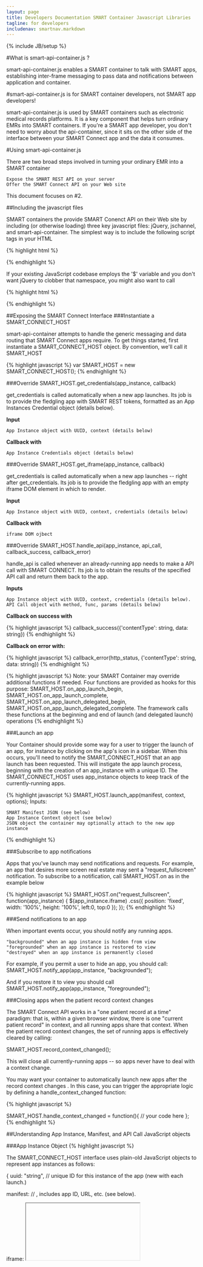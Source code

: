 ```yaml
---
layout: page
title: Developers Documentation SMART Container Javascript Libraries
tagline: for developers
includenav: smartnav.markdown
---
```

{% include JB/setup %}

<div id="toc"> </div>

#What is smart-api-container.js ?

smart-api-container.js enables a SMART container to talk with SMART apps, establishing inter-frame messaging to pass data and notifications between application and container.

#smart-api-container.js is for SMART container developers, not SMART app developers!

smart-api-container.js is used by SMART containers such as electronic medical records platforms. It is a key component that helps turn ordinary EMRs into SMART containers. If you're a SMART app developer, you don't need to worry about the api-container, since it sits on the other side of the interface between your SMART Connect app and the data it consumes.

#Using smart-api-container.js

There are two broad steps involved in turning your ordinary EMR into a SMART container

    Expose the SMART REST API on your server
    Offer the SMART Connect API on your Web site 

This document focuses on #2.

##Including the javascript files

SMART containers the provide SMART Conenct API on their Web site by including (or otherwise loading) three key javascript files: jQuery, jschannel, and smart-api-container. The simplest way is to include the following script tags in your HTML

{% highlight html %}
<script src="http://ajax.googleapis.com/ajax/libs/jquery/1/jquery.min.js"></script> 
<script src="http://sandbox.smartplatforms.org/static/smart_common/resources/jschannel.js"></script> 
<script src="http://sandbox.smartplatforms.org/static/smart_common/resources/smart-api-container.js"></script> 
{% endhighlight  %}


If your existing JavaScript codebase employs the '$' variable and you don't want jQuery to clobber that namespace, you might also want to call

{% highlight html %}
<script type="text/javascript">jQuery.noConflict();</script>
{% endhighlight  %}

##Exposing the SMART Connect Interface
###Instantiate a SMART\_CONNECT\_HOST

smart-api-container attempts to handle the generic messaging and data routing that SMART Connect apps require. To get things started, first instantiate a SMART\_CONNECT\_HOST object. By convention, we'll call it SMART\_HOST

{% highlight javascript %}
   	var SMART_HOST = new SMART_CONNECT_HOST();
{% endhighlight  %}

###Override SMART\_HOST.get\_credentials(app\_instance, callback)

get_credentials is called automatically when a new app launches. Its job is to provide the fledgling app with SMART REST tokens, formatted as an App Instances Credential object (details below).

<b>Input</b>

    App Instance object with UUID, context (details below) 

<b>Callback with</b>

    App Instance Credentials object (details below) 

###Override SMART\_HOST.get\_iframe(app\_instance, callback)

get\_credentials is called automatically when a new app launches -- right after get_credentials. Its job is to provide the fledgling app with an empty iframe DOM element in which to render.

<b>Input</b>

    App Instance object with UUID, context, credentials (details below) 

<b>Callback with</b>

    iframe DOM ojbect 

###Override SMART\_HOST.handle\_api(app\_instance, api\_call, callback\_success, callback\_error)

handle_api is called whenever an already-running app needs to make a API call with SMART CONNECT. Its job is to obtain the results of the specified API call and return them back to the app.

<b>Inputs</b>

    App Instance object with UUID, context, credentials (details below).
    API Call object with method, func, params (details below) 

<b>Callback on success with</b>

{% highlight javascript %}
    callback_success({'contentType': string, data: string}) 
{% endhighlight  %}

<b>Callback on error with:</b>

{% highlight javascript %}
    callback_error(http_status, {'contentType': string, data: string}) 
{% endhighlight  %}

{% highlight javascript %}
Note: your SMART Container may override additional functions if needed. Four functions are provided as hooks for this purpose: SMART_HOST.on_app_launch_begin, SMART_HOST.on_app_launch_complete, SMART_HOST.on_app_launch_delegated_begin, SMART_HOST.on_app_launch_delegated_complete. The framework calls these functions at the beginning and end of launch (and delegated launch) operations
{% endhighlight  %}

###Launch an app

Your Container should provide some way for a user to trigger the launch of an app, for instance by clicking on the app's icon in a sidebar. When this occurs, you'll need to notify the SMART\_CONNECT\_HOST that an app launch has been requested. This will instigate the app launch process, beginning with the creation of an app\_instance with a unique ID. The SMART\_CONNECT\_HOST uses app\_instance objects to keep track of the currently-running apps.

{% highlight javascript %}
SMART_HOST.launch_app(manifest, context, options); Inputs:

    SMART Manifest JSON (see below)
    App Instance Context object (see below)
    JSON object the container may optionally attach to the new app instance 
{% endhighlight  %}

###Subscribe to app notifications

Apps that you've launch may send notifications and requests. For example, an app that desires more screen real estate may sent a "request\_fullscreen" notification. To subscribe to a notification, call SMART\_HOST.on as in the example below

{% highlight javascript %}
SMART_HOST.on("request_fullscreen", function(app_instance) {
   $(app_instance.iframe)
      .css({
          position: 'fixed', 
          width: '100%', 
          height: '100%', 
          left:0, 
          top:0 });
});
{% endhighlight  %}

###Send notifications to an app

When important events occur, you should notify any running apps.

    "backgrounded" when an app instance is hidden from view
    "foregrounded" when an app instance is restored to view
    "destroyed" when an app instance is permanently closed 

For example, if you permit a user to hide an app, you should call: SMART\_HOST.notify\_app(app_instance, "backgrounded");

And if you restore it to view you should call SMART\_HOST.notify\_app(app_instance, "foregrounded");

###Closing apps when the patient record context changes

The SMART Connect API works in a "one patient record at a time" paradigm: that is, within a given browser window, there is one "current patient record" in context, and all running apps share that context. When the patient record context changes, the set of running apps is effectively cleared by calling:

SMART\_HOST.record\_context\_changed();

This will close all currently-running apps -- so apps never have to deal with a context change.

You may want your container to automatically launch new apps after the record context changes . In this case, you can trigger the appropriate logic by defining a handle\_context\_changed function:

{% highlight javascript %}

SMART_HOST.handle_context_changed = function(){
   // your code here
};
{% endhighlight  %}

##Understanding App Instance, Manifest, and API Call JavaScript objects

###App Instance Object
{% highlight javascript %}

The SMART_CONNECT_HOST interface uses plain-old JavaScript objects to represent app instances as follows:


{
  uuid: "string",  // unique ID for this instance of the app (new with each launch.)

  manifest:  // <SMART App Manifest JSON structure>, includes app ID, URL, etc. (see below).

  iframe:  <iframe>, // DOM iframe element in which the app instance should render.

  context:  {  // UI apps need user and patient context; Frame UI apps need user context.

 	user: {
          id: "string",	// User ID assigned by the SMART Container
          full_name: "string" // Flattened string representation of the user's name
        },

        record: {
          id: "string",	// Patient Record ID assigned by the SMART Container
          full_name: "string" // Flattened string representation of the patient's name
        }

  
  
  },

  credentials: // <SMART Credentials JSON structure>, see below

}
{% endhighlight %}

###App Instance Credentials

To support REST apps, your SMART Container should generate OAuth tokens each time an app launches. The OAuth tokens are provided to the app as part of a credentials JavaScript object, which is automatically incorporated into the app_instance object. The credentials object includes

{% highlight javascript %}

{
   api_base: "string", // Base URL for the container's SMART API
   rest_token: "string", // SMART REST Token bound to this user/patient/session
   rest_secret: "string", // SMART REST Secret bound to this user/patient/session
   oauth_header: "string", // OAuth header string embedding context & tokens  (see below)
 }
{% endhighlight  %}

The oauth\_header field is particularly important, since it's sent to the app automatically, for a one-step way for the app to obtain access to the in-context record. The oauth_header is a string representing a well-formed OAuth header, which means that it must supply

{% highlight javascript %}

    oauth_nonce: a one-time value that will not be sent again to this app
    oauth_timestamp: current UNIX epoch time
    oauth_signature_method: "HMAC-SHA1"
    oauth_version: "1.0"
    oauth_consumer_key: the consumer key that your SMART container has assigned to the app being launched
    oauth_signature: a computed signature for the HTTP GET of this app's index.html 
{% endhighlight  %}

The following SMART-specific fields are also required, to provide the launching app with necessary context

{% highlight javascript %}
    smart_app_id: the ID of the app being launched (usually the same as the app's OAuth consumer key)
    smart_record_id: the ID of the patient record on which the app is being launched (should match context.record.id)
    smart_user_id: the ID of the user launching the app (should match context.user.id)
    smart_container_api_base: the base REST URL of the SMART container launching the app (no trailing slash)
    smart_oauth_token: an OAuth token that the app can use to sign requests for the current session
    smart_oauth_token_secret: an OAuth secret that the app can use to sign requests for the current session
{% endhighlight  %}

Here's an example of a fully-formed oauth_header, with line breaks inserted for clarity:

{% highlight javascript %}
'oauth_header' : 'OAuth realm="", 
smart_record_id="1768562",
smart_app_id="problem-list%40apps.smartplatforms.org", 
smart_user_id="joshmandel%40smart.org", 
smart_oauth_token_secret="GHY2zhTL6oG1XLwvWHRB",
smart_oauth_token="Iet6gX4NMbPHjFYBhLkm",
smart_container_api_base="http%3A%2F%2Fsandbox-api.smartplatforms.org",
oauth_signature="QMVJcONlB/O53UUNTpkySuvT+Og%3D",
oauth_nonce="YiAs73cBx7QSO69bpLvh", 
oauth_timestamp="1305921820",
oauth_signature_method="HMAC-SHA1", 
oauth_version="1.0", 
oauth_consumer_key="problem-list%40apps.smartplatforms.org"'
{% endhighlight  %}

###API Call Object

When an app makes an API Call, your handler function will be invoked with an argument that looks like

{% highlight javascript %}

{
 type:  "string", // HTTP method (e.g. "GET")
 func: "string", // URL relative to container base (e.g. "/apps/manifests")
 contentType: "string", // sent to server (e.g. "application/x-www-form-urlencoded")
 params:  <object> // JS Object containing key/value URL parameters
}
{% endhighlight  %}
You can use this object to determine how to respond appropriately.

###SMART Manifest Object

You'll provide the SMART\_CONNECT\_HOST with details about an app to launch by passing a JavaScript manifest object that looks like the one below. For more details, see App Manifest Documentation.
{% highlight javascript %}
{
  "name" : "Med List",
  "description" : "Display medications in a table or timeline view",
  "author" : "Josh Mandel, Children's Hospital Boston",
  "id" : "med-list@apps.smartplatforms.org",
  "version" : ".1a",

  "mode" : "ui",	
  "scope": "record",
  "icon" :  "http://app-server/framework/med_list/icon.png",
  "index": "http://app-server/framework/med_list/index.html"
}
{% endhighlight  %}

##A "working" example

Here's a complete example of a SMART Container. This container implements only one API call: (GET medications), and displays an alert if the contained app attempts to call any other function.

You can view the example live at [1] -- and be sure to view the source code!

##Some manifests online

If you're building a container, here are some manifests you can try loading to get started, hosted in our sandbox

  [http://sample-apps.smartplatforms.org/framework/got_statins/smart_manifest.json](http://sample-apps.smartplatforms.org/framework/got_statins/smart_manifest.json)<br>
  
[http://sample-apps.smartplatforms.org/framework/cardio_risk_viz/smart_manifest.json](http://sample-apps.smartplatforms.org/framework/cardio_risk_viz/smart_manifest.json)<br>

[http://sample-apps.smartplatforms.org/framework/med_list/smart_manifest.json](http://sample-apps.smartplatforms.org/framework/med_list/smart_manifest.json)<br>

[http://sample-apps.smartplatforms.org/framework/problem_list/smart_manifest.json](http://sample-apps.smartplatforms.org/framework/problem_list/smart_manifest.json)<br>
    
